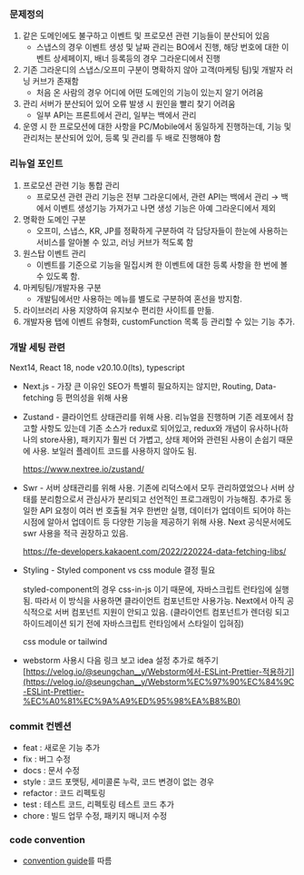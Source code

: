 ### 문제정의

1. 같은 도메인에도 불구하고 이벤트 및 프로모션 관련 기능들이 분산되어 있음
    - 스냅스의 경우 이벤트 생성 및 날짜 관리는 BO에서 진행, 해당 번호에 대한 이벤트 상세페이지, 배너 등록등의 경우 그라운디에서 진행
2. 기존 그라운디의 스냅스/오프미 구분이 명확하지 않아 고객(마케팅 팀)및 개발자 러닝 커브가 존재함
    - 처음 온 사람의 경우 어디에 어떤 도메인의 기능이 있는지 알기 어려움
3. 관리 서버가 분산되어 있어 오류 발생 시 원인을 빨리 찾기 어려움
    - 일부 API는 프론트에서 관리, 일부는 백에서 관리
4. 운영 시 한 프로모션에 대한 사항을 PC/Mobile에서 동일하게 진행하는데, 기능 및 관리처는 분산되어 있어, 등록 및 관리를 두 배로 진행해야 함

### 리뉴얼 포인트

1. 프로모션 관련 기능 통합 관리
    - 프로모션 관련 관리 기능은 전부 그라운디에서, 관련 API는 백에서 관리 → 백에서 이벤트 생성기능 가져가고 나면 생성 기능은 아예 그라운디에서 제외
2. 명확한 도메인 구분
    - 오프미, 스냅스, KR, JP를 정확하게 구분하여 각 담당자들이 한눈에 사용하는 서비스를 알아볼 수 있고, 러닝 커브가 적도록 함
3. 원스탑 이벤트 관리
    - 이벤트를 기준으로 기능을 밀집시켜 한 이벤트에 대한 등록 사항을 한 번에 볼 수 있도록 함.
4. 마케팅팀/개발자용 구분
    - 개발팀에서만 사용하는 메뉴를 별도로 구분하여 혼선을 방지함.
5. 라이브러리 사용 지양하여 유지보수 편리한 사이트를 만듦.
6. 개발자용 탭에 이벤트 유형화, customFunction 목록 등 관리할 수 있는 기능 추가.

### 개발 세팅 관련

Next14, React 18, node v20.10.0(lts), typescript

- Next.js - 가장 큰 이유인 SEO가 특별히 필요하지는 않지만, Routing, Data-fetching 등 편의성을 위해 사용
- Zustand - 클라이언트 상태관리를 위해 사용. 리뉴얼을 진행하며 기존 레포에서 참고할 사항도 있는데 기존 소스가 redux로 되어있고, redux와 개념이 유사하나(하나의 store사용), 패키지가 훨씬 더 가볍고, 상태 제어와 관련된 사용이 손쉽기 때문에 사용. 보일러 플레이트 코드를 사용하지 않아도 됨.

  https://www.nextree.io/zustand/

- Swr - 서버 상태관리를 위해 사용. 기존에 리덕스에서 모두 관리하였었으나 서버 상태를 분리함으로서 관심사가 분리되고 선언적인 프로그래밍이 가능해짐. 추가로 동일한 API 요청이 여러 번 호출될 겨우 한번만 실행, 데이터가 업데이트 되어야 하는 시점에 알아서 업데이트 등 다양한 기능을 제공하기 위해 사용. Next 공식문서에도 swr 사용을 적극 권장하고 있음.

  https://fe-developers.kakaoent.com/2022/220224-data-fetching-libs/

- Styling - Styled component vs css module 결정 필요

  styled-component의 경우 css-in-js 이기 때문에, 자바스크립트 런타임에 실행됨. 따라서 이 방식을 사용하면 클라이언트 컴포넌트만 사용가능. Next에서 아직 공식적으로 서버 컴포넌트 지원이 안되고 있음. (클라이언트 컴포넌트가 렌더링 되고 하이드레이션 되기 전에 자바스크립트 런타임에서 스타일이 입혀짐)

  css module or tailwind
- webstorm 사용시 다음 링크 보고 idea 설정 추가로 해주기
  [https://velog.io/@seungchan__y/Webstorm에서-ESLint-Prettier-적용하기](https://velog.io/@seungchan__y/Webstorm%EC%97%90%EC%84%9C-ESLint-Prettier-%EC%A0%81%EC%9A%A9%ED%95%98%EA%B8%B0)

### commit 컨벤션

- feat : 새로운 기능 추가
- fix : 버그 수정
- docs : 문서 수정
- style : 코드 포맷팅, 세미콜론 누락, 코드 변경이 없는 경우
- refactor : 코드 리펙토링
- test : 테스트 코드, 리펙토링 테스트 코드 추가
- chore : 빌드 업무 수정, 패키지 매니저 수정

### code convention
- [convention guide](https://www.notion.so/snaps-corp/convention-guide-29ca9ab90aee474bb35d09b7835b3e4d?pvs=4)를 따름
